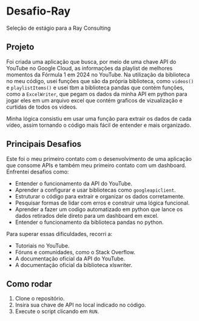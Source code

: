 <h1>Desafio-Ray</h1>
<p>Seleção de estágio para a Ray Consulting</p>

<h2>Projeto</h2>
<p>
    Foi criada uma aplicação que busca, por meio de uma chave API do YouTube no Google Cloud, as informações da playlist de melhores momentos da Fórmula 1 em 2024 no YouTube. 
    Na utilização da biblioteca no meu código, usei funções que são da própria biblioteca, como <code>videos()</code> e <code>playlistItems()</code> e usei tbm a biblioteca pandas que contém funções, como a <code>ExcelWriter</code>, que pegam os dados da minha API em python para jogar eles em um arquivo excel que contém graficos de vizualização e curtidas de todos os videos.
</p>
<p>
    Minha lógica consistiu em usar uma função para extrair os dados de cada vídeo, assim tornando o código mais fácil de entender e mais organizado.
</p>

<h2>Principais Desafios</h2>
<p>
    Este foi o meu primeiro contato com o desenvolvimento de uma aplicação que consome APIs e também meu primeiro contato com um dashboard. Enfrentei desafios como:
</p>
<ul>
    <li>Entender o funcionamento da API do YouTube.</li>
    <li>Aprender a configurar e usar bibliotecas como <code>googleapiclient</code>.</li>
    <li>Estruturar o código para extrair e organizar os dados corretamente.</li>
    <li>Pesquisar formas de lidar com erros e construir uma lógica funcional.</li>
    <li>Aprender a fazer um codigo automatizado em python que lance os dados retirados dele direto para um dashboard em excel.</li>
    <li>Entender o funcionamento da biblioteca pandas no python.</li>
</ul>
<p>Para superar essas dificuldades, recorri a:</p>
<ul>
    <li>Tutoriais no YouTube.</li>
    <li>Fóruns e comunidades, como o Stack Overflow.</li>
    <li>A documentação oficial da API do YouTube.</li>
    <li>A documentação oficial da biblioteca xlswriter.</li>
</ul>

<h2>Como rodar</h2>
<ol>
    <li>Clone o repositório.</li>
    <li>Insira sua chave de API no local indicado no código.</li>
    <li>Execute o script clicando em <code>RUN</code>.</li>
</ol>
